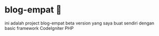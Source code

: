 # blog-empat 💞
ini adalah project blog-empat beta version yang saya buat sendiri dengan basic framework CodeIgniter PHP
